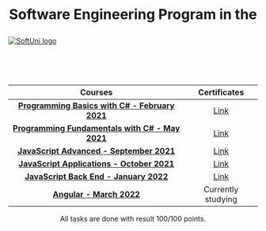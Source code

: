 # <p align="center">Software Engineering Program in the<p>

<a href="https://softuni.bg/about" rel="About">  ![SoftUni logo][logo] <a/>

[logo]: http://innovationstarterbox.bg/wp-content/uploads/2016/05/Softuni_logo_trasparent.png "Logo"

<br/>
<br/>
<br/>

   |**Courses**|**Certificates**| 
   | :---:  | :---:  |
   |<a href="https://softuni.bg/trainings/3241/programming-basics-with-csharp-february-2021" > **Programming Basics with C# - February 2021** </a>   | <a href="https://softuni.bg/certificates/details/101751/ea428eea"> Link</a> |
   |<a href="https://softuni.bg/trainings/3365/csharp-fundamentals-may-2021"> **Programming Fundamentals with C# - May 2021** </a>| <a href="https://softuni.bg/certificates/details/111750/13944b63"> Link</a> |
   |<a href="https://softuni.bg/trainings/3487/js-advanced-september-2021"> **JavaScript Advanced - September 2021** </a>| <a href="https://softuni.bg/certificates/details/114814/a242d3e8"> Link</a> |
   |<a href="https://softuni.bg/trainings/3488/js-applications-october-2021"> **JavaScript Applications - October 2021** </a>| <a href="https://softuni.bg/certificates/details/120927/9aac62e2"> Link</a> |
   |<a href="https://softuni.bg/trainings/3594/js-back-end-january-2022"> **JavaScript Back End - January 2022** </a>|<a href="https://softuni.bg/certificates/details/127504/980210d9"> Link</a> |
   |<a href="https://softuni.bg/trainings/3603/angular-march-2022"> **Angular - March 2022** </a>|Currently studying |

<p align="center">All tasks are done with result 100/100 points.<p>
